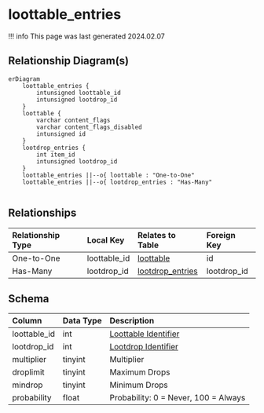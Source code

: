 # loottable_entries

!!! info
	This page was last generated 2024.02.07

## Relationship Diagram(s)

```mermaid
erDiagram
    loottable_entries {
        intunsigned loottable_id
        intunsigned lootdrop_id
    }
    loottable {
        varchar content_flags
        varchar content_flags_disabled
        intunsigned id
    }
    lootdrop_entries {
        int item_id
        intunsigned lootdrop_id
    }
    loottable_entries ||--o{ loottable : "One-to-One"
    loottable_entries ||--o{ lootdrop_entries : "Has-Many"


```


## Relationships

| Relationship Type | Local Key | Relates to Table | Foreign Key |
| :--- | :--- | :--- | :--- |
| One-to-One | loottable_id | [loottable](../../schema/loot/loottable.md) | id |
| Has-Many | lootdrop_id | [lootdrop_entries](../../schema/loot/lootdrop_entries.md) | lootdrop_id |


## Schema

| Column | Data Type | Description |
| :--- | :--- | :--- |
| loottable_id | int | [Loottable Identifier](loottable.md) |
| lootdrop_id | int | [Lootdrop Identifier](lootdrop.md) |
| multiplier | tinyint | Multiplier |
| droplimit | tinyint | Maximum Drops |
| mindrop | tinyint | Minimum Drops |
| probability | float | Probability: 0 = Never, 100 = Always |

